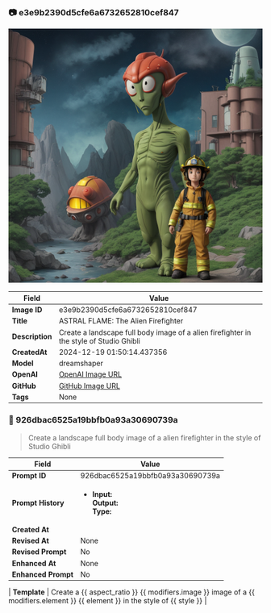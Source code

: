 

### 📷 e3e9b2390d5cfe6a6732652810cef847 


![data.id](./e3e9b2390d5cfe6a6732652810cef847.jpg)


| Field          | Value                                                                                                                     |
|----------------|---------------------------------------------------------------------------------------------------------------------------|
| **Image ID**             | e3e9b2390d5cfe6a6732652810cef847                                                                                                             |
| **Title**           | ASTRAL FLAME: The Alien Firefighter                                                                                                       |
| **Description**           | Create a landscape full body image of a alien firefighter in the style of Studio Ghibli                                                                                                       |
| **CreatedAt**        | 2024-12-19 01:50:14.437356                                                                                                        |
| **Model**        | dreamshaper                                                                                                        |
| **OpenAI**         | [OpenAI Image URL](http://192.168.1.85:8081/generated-images/b642073052432.png)                                                                                |
| **GitHub**         | [GitHub Image URL](https://raw.githubusercontent.com/Caneta-Silva/weeb/refs/heads/main/images/e3e9b2390d5cfe6a6732652810cef847/e3e9b2390d5cfe6a6732652810cef847.jpg)                                                                                |
| **Tags**       | None                                                                                                                   |

### 📜 926dbac6525a19bbfb0a93a30690739a

> Create a landscape full body image of a alien firefighter in the style of Studio Ghibli

| Field          | Value                                                                                                                                                                      |
|----------------|----------------------------------------------------------------------------------------------------------------------------------------------------------------------------|
| **Prompt ID**  | 926dbac6525a19bbfb0a93a30690739a                                                                                                                                                            |
| **Prompt History** | <ul><li>**Input:**  <br> **Output:**  <br> **Type:** </li></ul> |
| **Created At** |                                                                                                                                                    |
| **Revised At** | None                                                                                                                                                   |
| **Revised Prompt** | No                                                                                                                                                                      |
| **Enhanced At** | None                                                                                                                                                  |
| **Enhanced Prompt** | No                                                                                                                                                                    |

| **Template**   | Create a {{ aspect_ratio }} {{ modifiers.image }} image of a {{ modifiers.element }} {{ element }} in the style of {{ style }}                                                                                                                                           |


